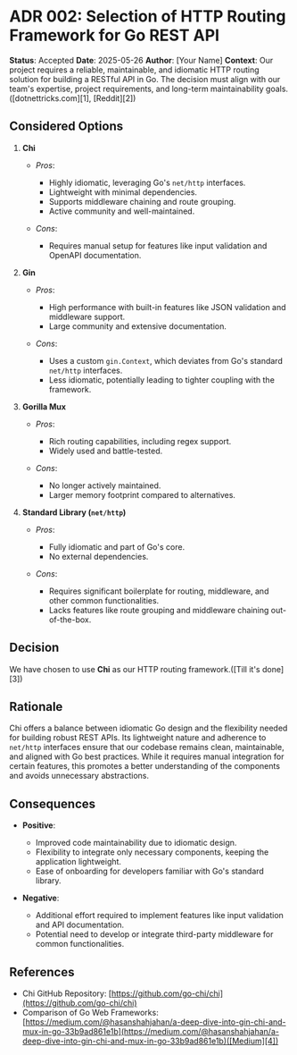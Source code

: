 # ADR 002: Selection of HTTP Routing Framework for Go REST API

**Status**: Accepted
**Date**: 2025-05-26
**Author**: \[Your Name]
**Context**: Our project requires a reliable, maintainable, and idiomatic HTTP routing solution for building a RESTful API in Go. The decision must align with our team's expertise, project requirements, and long-term maintainability goals.([dotnettricks.com][1], [Reddit][2])

## Considered Options

1. **Chi**

   * *Pros*:

     * Highly idiomatic, leveraging Go's `net/http` interfaces.
     * Lightweight with minimal dependencies.
     * Supports middleware chaining and route grouping.
     * Active community and well-maintained.
   * *Cons*:

     * Requires manual setup for features like input validation and OpenAPI documentation.

2. **Gin**

   * *Pros*:

     * High performance with built-in features like JSON validation and middleware support.
     * Large community and extensive documentation.
   * *Cons*:

     * Uses a custom `gin.Context`, which deviates from Go's standard `net/http` interfaces.
     * Less idiomatic, potentially leading to tighter coupling with the framework.

3. **Gorilla Mux**

   * *Pros*:

     * Rich routing capabilities, including regex support.
     * Widely used and battle-tested.
   * *Cons*:

     * No longer actively maintained.
     * Larger memory footprint compared to alternatives.

4. **Standard Library (`net/http`)**

   * *Pros*:

     * Fully idiomatic and part of Go's core.
     * No external dependencies.
   * *Cons*:

     * Requires significant boilerplate for routing, middleware, and other common functionalities.
     * Lacks features like route grouping and middleware chaining out-of-the-box.

## Decision

We have chosen to use **Chi** as our HTTP routing framework.([Till it's done][3])

## Rationale

Chi offers a balance between idiomatic Go design and the flexibility needed for building robust REST APIs. Its lightweight nature and adherence to `net/http` interfaces ensure that our codebase remains clean, maintainable, and aligned with Go best practices. While it requires manual integration for certain features, this promotes a better understanding of the components and avoids unnecessary abstractions.

## Consequences

* **Positive**:

  * Improved code maintainability due to idiomatic design.
  * Flexibility to integrate only necessary components, keeping the application lightweight.
  * Ease of onboarding for developers familiar with Go's standard library.

* **Negative**:

  * Additional effort required to implement features like input validation and API documentation.
  * Potential need to develop or integrate third-party middleware for common functionalities.

## References

* Chi GitHub Repository: [https://github.com/go-chi/chi](https://github.com/go-chi/chi)
* Comparison of Go Web Frameworks: [https://medium.com/@hasanshahjahan/a-deep-dive-into-gin-chi-and-mux-in-go-33b9ad861e1b](https://medium.com/@hasanshahjahan/a-deep-dive-into-gin-chi-and-mux-in-go-33b9ad861e1b)([Medium][4])
